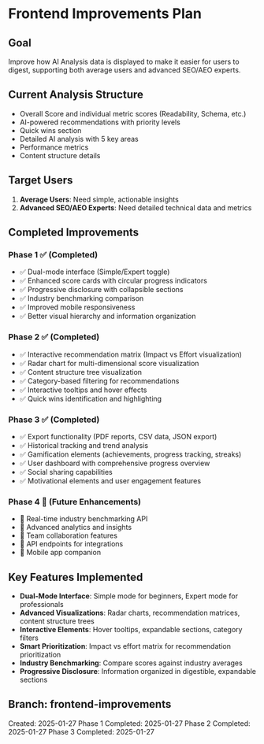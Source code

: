 # Frontend Improvements Plan

## Goal
Improve how AI Analysis data is displayed to make it easier for users to digest, supporting both average users and advanced SEO/AEO experts.

## Current Analysis Structure
- Overall Score and individual metric scores (Readability, Schema, etc.)
- AI-powered recommendations with priority levels
- Quick wins section
- Detailed AI analysis with 5 key areas
- Performance metrics
- Content structure details

## Target Users
1. **Average Users**: Need simple, actionable insights
2. **Advanced SEO/AEO Experts**: Need detailed technical data and metrics

## Completed Improvements

### Phase 1 ✅ (Completed)
- ✅ Dual-mode interface (Simple/Expert toggle)
- ✅ Enhanced score cards with circular progress indicators
- ✅ Progressive disclosure with collapsible sections
- ✅ Industry benchmarking comparison
- ✅ Improved mobile responsiveness
- ✅ Better visual hierarchy and information organization

### Phase 2 ✅ (Completed)
- ✅ Interactive recommendation matrix (Impact vs Effort visualization)
- ✅ Radar chart for multi-dimensional score visualization
- ✅ Content structure tree visualization
- ✅ Category-based filtering for recommendations
- ✅ Interactive tooltips and hover effects
- ✅ Quick wins identification and highlighting

### Phase 3 ✅ (Completed)
- ✅ Export functionality (PDF reports, CSV data, JSON export)
- ✅ Historical tracking and trend analysis
- ✅ Gamification elements (achievements, progress tracking, streaks)
- ✅ User dashboard with comprehensive progress overview
- ✅ Social sharing capabilities
- ✅ Motivational elements and user engagement features

### Phase 4 🚧 (Future Enhancements)
- 🔄 Real-time industry benchmarking API
- 🔄 Advanced analytics and insights
- 🔄 Team collaboration features
- 🔄 API endpoints for integrations
- 🔄 Mobile app companion

## Key Features Implemented
- **Dual-Mode Interface**: Simple mode for beginners, Expert mode for professionals
- **Advanced Visualizations**: Radar charts, recommendation matrices, content structure trees
- **Interactive Elements**: Hover tooltips, expandable sections, category filters
- **Smart Prioritization**: Impact vs effort matrix for recommendation prioritization
- **Industry Benchmarking**: Compare scores against industry averages
- **Progressive Disclosure**: Information organized in digestible, expandable sections

## Branch: frontend-improvements
Created: 2025-01-27
Phase 1 Completed: 2025-01-27
Phase 2 Completed: 2025-01-27
Phase 3 Completed: 2025-01-27 